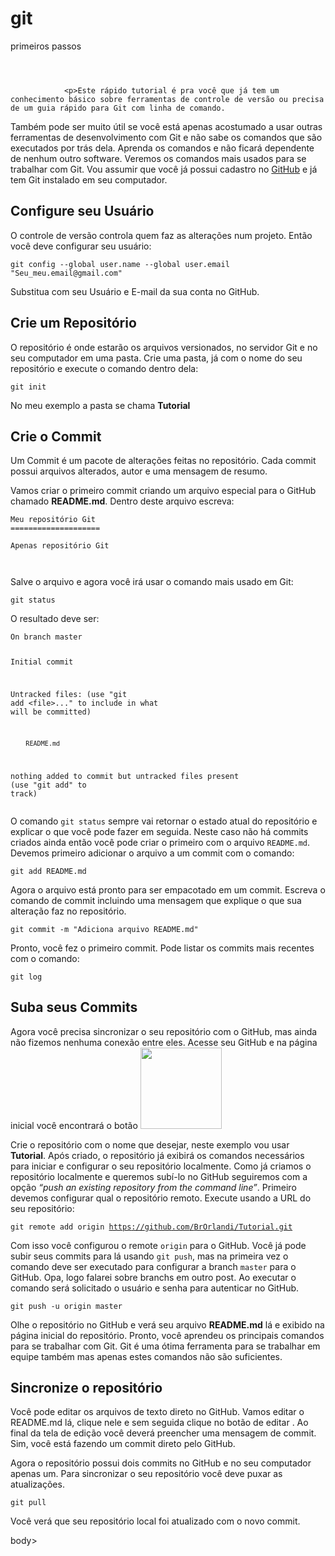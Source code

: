 # git
primeiros passos
<html lang="pt-br">
  <head>

     
<header class="intro-header" style="background-image: url('/img/git_start/header.png'); ">
    <div class="container">
        <div class="row">
            <div class="col-lg-8 col-lg-offset-2 col-md-10 col-md-offset-1">
            
                
                    
                   


























               
</header>

<!-- Post Content -->


				<p>Este rápido tutorial é pra você que já tem um conhecimento básico sobre ferramentas de controle de versão ou precisa de um guia rápido para Git com linha de comando.
Também pode ser muito útil se você está apenas acostumado a usar outras ferramentas de desenvolvimento com Git e não sabe os comandos que são executados por trás dela. Aprenda os comandos e não ficará dependente de nenhum outro software.
Veremos os comandos mais usados para se trabalhar com Git. Vou assumir que você já possui cadastro no <a href="https://github.com/">GitHub</a> e já tem Git instalado em seu computador.</p>

<h2 id="configure-seu-usuário">Configure seu Usuário</h2>

<p>O controle de versão controla quem faz as alterações num projeto. Então você deve configurar seu usuário:</p>

<div class="language-sh highlighter-rouge"><div class="highlight"><pre class="highlight"><code>git config <span class="nt">--global</span> user.name <span 
git config <span class="nt">--global</span> user.email <span class="s2">"Seu_meu.email@gmail.com"</span>
</code></pre></div></div>

<p>Substitua com seu Usuário e E-mail da sua conta no GitHub.</p>

<h2 id="crie-um-repositório">Crie um Repositório</h2>

<p>O repositório é onde estarão os arquivos versionados, no servidor Git e no seu computador em uma pasta.
Crie uma pasta, já com o nome do seu repositório e execute o comando dentro dela:</p>

<div class="language-sh highlighter-rouge"><div class="highlight"><pre class="highlight"><code>git init
</code></pre></div></div>
<p>No meu exemplo a pasta se chama <strong>Tutorial</strong></p>

<h2 id="crie-o-commit">Crie o Commit</h2>

<p>Um Commit é um pacote de alterações feitas no repositório. Cada commit possui arquivos alterados, autor e uma mensagem de resumo.</p>

<p>Vamos criar o primeiro commit criando um arquivo especial para o GitHub chamado <strong>README.md</strong>. Dentro deste arquivo escreva:</p>

<div class="language-markdown highlighter-rouge"><div class="highlight"><pre class="highlight"><code><span class="gu">Meu repositório Git
====================
</span>
Apenas repositório Git

</code></pre></div></div>

<p>Salve o arquivo e agora você irá usar o comando mais usado em Git:</p>

<div class="language-sh highlighter-rouge"><div class="highlight"><pre class="highlight"><code>git status
</code></pre></div></div>

<p>O resultado deve ser:</p>

<div class="language-sh highlighter-rouge"><div class="highlight"><pre class="highlight"><code>On branch master

Initial commit

Untracked files:
  <span class="o">(</span>use <span class="s2">"git add &lt;file&gt;..."</span> to include <span class="k">in </span>what will be committed<span class="o">)</span>

        README.md

nothing added to commit but untracked files present <span class="o">(</span>use <span class="s2">"git add"</span> to track<span class="o">)</span>
</code></pre></div></div>

<p>O comando <code class="highlighter-rouge">git status</code> sempre vai retornar o estado atual do repositório e explicar o que você pode fazer em seguida. 
Neste caso não há commits criados ainda então você pode criar o primeiro com o arquivo <code class="highlighter-rouge">README.md</code>.
Devemos primeiro adicionar o arquivo a um commit com o comando:</p>

<div class="language-sh highlighter-rouge"><div class="highlight"><pre class="highlight"><code>git add README.md
</code></pre></div></div>

<p>Agora o arquivo está pronto para ser empacotado em um commit.
Escreva o comando de commit incluindo uma mensagem que explique o que sua alteração faz no repositório.</p>

<div class="language-sh highlighter-rouge"><div class="highlight"><pre class="highlight"><code>git commit <span class="nt">-m</span> <span class="s2">"Adiciona arquivo README.md"</span>
</code></pre></div></div>

<p>Pronto, você fez o primeiro commit. Pode listar os commits mais recentes com o comando:</p>

<div class="language-sh highlighter-rouge"><div class="highlight"><pre class="highlight"><code>git log
</code></pre></div></div>

<h2 id="suba-seus-commits">Suba seus Commits</h2>

<p>Agora você precisa sincronizar o seu repositório com o GitHub, mas ainda não fizemos nenhuma conexão entre eles.
Acesse seu GitHub e na página inicial você encontrará o botão <img src="/img/git_start/newrepo.png" class="inline img-responsive" width="130px"></p>

<p>Crie o repositório com o nome que desejar, neste exemplo vou usar <strong>Tutorial</strong>.
Após criado, o repositório já exibirá os comandos necessários para iniciar e configurar o seu repositório localmente.
Como já criamos o repositório localmente e queremos subí-lo no GitHub seguiremos com a opção <em>“push an existing repository from the command line”</em>.
Primeiro devemos configurar qual o repositório remoto. Execute usando a URL do seu repositório:</p>

<div class="language-sh highlighter-rouge"><div class="highlight"><pre class="highlight"><code>git remote add origin <a class="vglnk" href="https://github.com/BrOrlandi/Tutorial.git" rel="nofollow"><span>https</span><span>://</span><span>github</span><span>.</span><span>com</span><span>/</span><span>BrOrlandi</span><span>/</span><span>Tutorial</span><span>.</span><span>git</span></a>
</code></pre></div></div>
<p>Com isso você configurou o remote <code class="highlighter-rouge">origin</code> para o GitHub. Você já pode subir seus commits para lá usando <code class="highlighter-rouge">git push</code>, mas na primeira vez o comando deve ser executado para configurar a branch <code class="highlighter-rouge">master</code> para o GitHub. Opa, logo falarei sobre branchs em outro post. Ao executar o comando será solicitado o usuário e senha para autenticar no GitHub.</p>

<div class="language-sh highlighter-rouge"><div class="highlight"><pre class="highlight"><code>git push <span class="nt">-u</span> origin master
</code></pre></div></div>

<p>Olhe o repositório no GitHub e verá seu arquivo <strong>README.md</strong> lá e exibido na página inicial do repositório.
Pronto, você aprendeu os principais comandos para se trabalhar com Git. Git é uma ótima ferramenta para se trabalhar em equipe também mas apenas estes comandos não são suficientes.</p>

<h2 id="sincronize-o-repositório">Sincronize o repositório</h2>

<p>Você pode editar os arquivos de texto direto no GitHub. Vamos editar o README.md lá, clique nele e sem seguida clique no botão de editar <i class="fa fa-pencil"></i>.
Ao final da tela de edição você deverá preencher uma mensagem de commit. Sim, você está fazendo um commit direto pelo GitHub.</p>

<p>Agora o repositório possui dois commits no GitHub e no seu computador apenas um. Para sincronizar o seu repositório você deve puxar as atualizações.</p>

<div class="language-sh highlighter-rouge"><div class="highlight"><pre class="highlight"><code>git pull
</code></pre></div></div>
<p>Você verá que seu repositório local foi atualizado com o novo commit.</p>

body></html>
